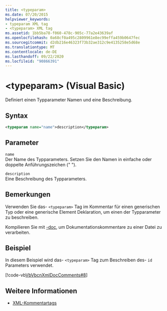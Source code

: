 ```yaml
---
title: <typeparam>
ms.date: 07/20/2015
helpviewer_keywords:
- typeparam XML tag
- <typeparam> XML tag
ms.assetid: 1bb5ba78-f060-478c-905c-77a2e43639af
ms.openlocfilehash: 0a68cf0a495c2809961e8ec99effa459b0647fec
ms.sourcegitcommit: d2db216e46323f73b32ae312c9e4135258e5d68e
ms.translationtype: MT
ms.contentlocale: de-DE
ms.lasthandoff: 09/22/2020
ms.locfileid: "90866391"
---
```

# <a name="typeparam-visual-basic"></a>\<typeparam> (Visual Basic)

Definiert einen Typparameter Namen und eine Beschreibung.  
  
## <a name="syntax"></a>Syntax  
  
```xml  
<typeparam name="name">description</typeparam>  
```  
  
## <a name="parameters"></a>Parameter  

 `name`  
 Der Name des Typparameters. Setzen Sie den Namen in einfache oder doppelte Anführungszeichen (" ").  
  
 `description`  
 Eine Beschreibung des Typparameters.  
  
## <a name="remarks"></a>Bemerkungen  

 Verwenden Sie das- `<typeparam>` Tag im Kommentar für einen generischen Typ oder eine generische Element Deklaration, um einen der Typparameter zu beschreiben.  
  
 Kompilieren Sie mit [-doc](../../reference/command-line-compiler/doc.md), um Dokumentationskommentare zu einer Datei zu verarbeiten.  
  
## <a name="example"></a>Beispiel  

 In diesem Beispiel wird das- `<typeparam>` Tag zum Beschreiben des- `id` Parameters verwendet.  
  
 [!code-vb[VbVbcnXmlDocComments#8](~/samples/snippets/visualbasic/VS_Snippets_VBCSharp/VbVbcnXmlDocComments/VB/Class1.vb#8)]  
  
## <a name="see-also"></a>Weitere Informationen

- [XML-Kommentartags](index.md)
